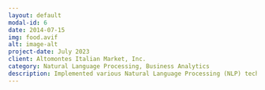```yaml
---
layout: default
modal-id: 6
date: 2014-07-15
img: food.avif
alt: image-alt
project-date: July 2023
client: Altomontes Italian Market, Inc.
category: Natural Language Processing, Business Analytics
description: Implemented various Natural Language Processing (NLP) techniques to a support a Business Analysis for Alomontes Italian Market. These technqiues included Topic Modeling Analyis amd Sentiment Analysis conducted on reviews of Alomontes' products and operations by customers. The analysis provided valuable recommendations for changes that needed to be made regarding business operations and products as well as the strengths of the business.
---
```

